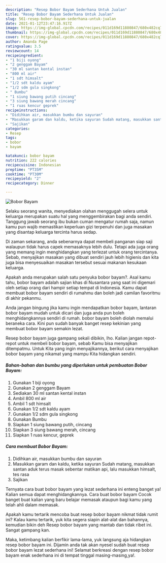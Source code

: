 ```yaml
---
description: "Resep Bobor Bayam Sederhana Untuk Jualan"
title: "Resep Bobor Bayam Sederhana Untuk Jualan"
slug: 561-resep-bobor-bayam-sederhana-untuk-jualan
date: 2021-01-12T23:47:16.917Z
image: https://img-global.cpcdn.com/recipes/011d169d11880847/680x482cq70/bobor-bayam-foto-resep-utama.jpg
thumbnail: https://img-global.cpcdn.com/recipes/011d169d11880847/680x482cq70/bobor-bayam-foto-resep-utama.jpg
cover: https://img-global.cpcdn.com/recipes/011d169d11880847/680x482cq70/bobor-bayam-foto-resep-utama.jpg
author: Amanda Page
ratingvalue: 3.5
reviewcount: 14
recipeingredient:
- "1 biji oyong"
- "2 genggam Bayam"
- "30 ml santan kental instan"
- "800 ml air"
- "1 sdt himsalt"
- "1/2 sdt kaldu ayam"
- "1/2 sdm gula singkong"
- " Bumbu"
- "1 siung bawang putih cincang"
- "3 siung bawang merah cincang"
- "1 ruas kencur geprek"
recipeinstructions:
- "Didihkan air, masukkan bumbu dan sayuran"
- "Masukkan garam dan kaldu, ketika sayuran Sudah matang, masukkan santan aduk terus masak sebentar matikan api, lalu masukkan himsalt, tes rasa"
- "Sajikan"
categories:
- Resep
tags:
- bobor
- bayam

katakunci: bobor bayam 
nutrition: 222 calories
recipecuisine: Indonesian
preptime: "PT35M"
cooktime: "PT30M"
recipeyield: "2"
recipecategory: Dinner

---
```



![Bobor Bayam](https://img-global.cpcdn.com/recipes/011d169d11880847/680x482cq70/bobor-bayam-foto-resep-utama.jpg)

Selaku seorang wanita, menyediakan olahan menggugah selera untuk keluarga merupakan suatu hal yang menggembirakan bagi anda sendiri. Tanggung jawab seorang ibu bukan cuman mengatur rumah saja, namun kamu pun wajib memastikan keperluan gizi terpenuhi dan juga masakan yang disantap keluarga tercinta harus sedap.

Di zaman  sekarang, anda sebenarnya dapat membeli panganan siap saji walaupun tidak harus capek memasaknya lebih dulu. Tetapi ada juga orang yang memang ingin menghidangkan yang terlezat untuk orang tercintanya. Sebab, menyajikan masakan yang dibuat sendiri jauh lebih higienis dan kita juga bisa menyesuaikan masakan tersebut sesuai makanan kesukaan keluarga. 



Apakah anda merupakan salah satu penyuka bobor bayam?. Asal kamu tahu, bobor bayam adalah sajian khas di Nusantara yang saat ini digemari oleh setiap orang dari hampir setiap tempat di Indonesia. Kamu dapat membuat bobor bayam sendiri di rumahmu dan boleh jadi camilan favoritmu di akhir pekanmu.

Anda jangan bingung jika kamu ingin mendapatkan bobor bayam, lantaran bobor bayam mudah untuk dicari dan juga anda pun boleh menghidangkannya sendiri di rumah. bobor bayam boleh diolah memalui beraneka cara. Kini pun sudah banyak banget resep kekinian yang membuat bobor bayam semakin lezat.

Resep bobor bayam juga gampang sekali dibikin, lho. Kalian jangan repot-repot untuk membeli bobor bayam, sebab Kamu bisa menyajikan ditempatmu. Untuk Kita yang ingin menyajikannya, berikut cara menyajikan bobor bayam yang nikamat yang mampu Kita hidangkan sendiri.

<!--inarticleads1-->

##### Bahan-bahan dan bumbu yang diperlukan untuk pembuatan Bobor Bayam:

1. Gunakan 1 biji oyong
1. Gunakan 2 genggam Bayam
1. Sediakan 30 ml santan kental instan
1. Ambil 800 ml air
1. Ambil 1 sdt himsalt
1. Gunakan 1/2 sdt kaldu ayam
1. Gunakan 1/2 sdm gula singkong
1. Gunakan  Bumbu
1. Siapkan 1 siung bawang putih, cincang
1. Siapkan 3 siung bawang merah, cincang
1. Siapkan 1 ruas kencur, geprek




<!--inarticleads2-->

##### Cara membuat Bobor Bayam:

1. Didihkan air, masukkan bumbu dan sayuran
1. Masukkan garam dan kaldu, ketika sayuran Sudah matang, masukkan santan aduk terus masak sebentar matikan api, lalu masukkan himsalt, tes rasa
1. Sajikan




Ternyata cara buat bobor bayam yang lezat sederhana ini enteng banget ya! Kalian semua dapat menghidangkannya. Cara buat bobor bayam Cocok banget buat kalian yang baru belajar memasak ataupun bagi kamu yang telah ahli dalam memasak.

Apakah kamu tertarik mencoba buat resep bobor bayam nikmat tidak rumit ini? Kalau kamu tertarik, yuk kita segera siapin alat-alat dan bahannya, kemudian bikin deh Resep bobor bayam yang mantab dan tidak ribet ini. Sangat gampang kan. 

Maka, ketimbang kalian berfikir lama-lama, yuk langsung aja hidangkan resep bobor bayam ini. Dijamin anda tak akan nyesel sudah buat resep bobor bayam lezat sederhana ini! Selamat berkreasi dengan resep bobor bayam enak sederhana ini di tempat tinggal masing-masing,ya!.

